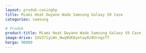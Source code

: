 ```yaml
---
layout: produk-casinghp
title: Miami Heat Dwyane Wade Samsung Galaxy S9 Case
categories: samsung

# Produk
product-title: Miami Heat Dwyane Wade Samsung Galaxy S9 Case
image-drive: 1UV371yLWn_Nwq9UK8yetay8z9UrngsTf
harga: 90000
---
```

